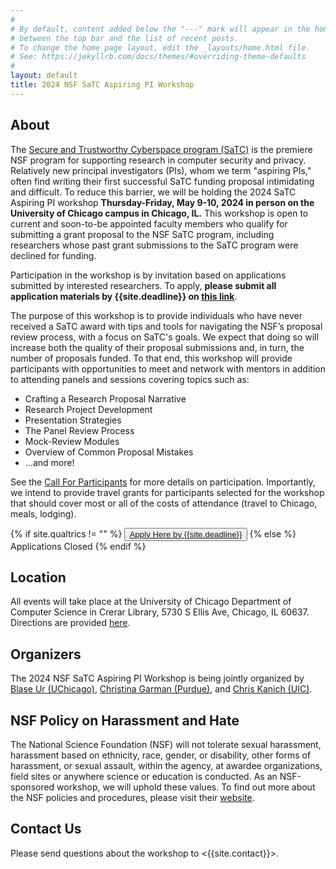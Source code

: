 ```yaml
---
#
# By default, content added below the "---" mark will appear in the home page
# between the top bar and the list of recent posts.
# To change the home page layout, edit the _layouts/home.html file.
# See: https://jekyllrb.com/docs/themes/#overriding-theme-defaults
#
layout: default
title: 2024 NSF SaTC Aspiring PI Workshop
---
```


## About

The [Secure and Trustworthy Cyberspace program (SaTC)](https://new.nsf.gov/funding/opportunities/secure-trustworthy-cyberspace-satc) is the premiere NSF program for supporting research in computer security and privacy. Relatively new principal investigators (PIs), whom we term "aspiring PIs," often find writing their first successful SaTC funding proposal intimidating and difficult. To reduce this barrier, we will be holding the 2024 SaTC Aspiring PI workshop **Thursday-Friday, May 9-10, 2024 in person on the University of Chicago campus in Chicago, IL.** This workshop is open to current and soon-to-be appointed faculty members who qualify for submitting a grant proposal to the NSF SaTC program, including researchers whose past grant submissions to the SaTC program were declined for funding.

Participation in the workshop is by invitation based on applications submitted by interested researchers. To apply, **please submit all application materials by {{site.deadline}} on [this link](https://uchicago.co1.qualtrics.com/jfe/form/SV_6PZRP8m1VVaWbjw)**.

The purpose of this workshop is to provide individuals who have never received a SaTC award with tips and tools for navigating the NSF’s proposal review process, with a focus on SaTC's goals. We expect that doing so will increase both the quality of their proposal submissions and, in turn, the number of proposals funded. To that end, this workshop will provide participants with opportunities to meet and network with mentors in addition to attending panels and sessions covering topics such as:

- Crafting a Research Proposal Narrative
- Research Project Development
- Presentation Strategies
- The Panel Review Process
- Mock-Review Modules
- Overview of Common Proposal Mistakes
- …and more!

See the [Call For Participants](/cfp.html) for more details on participation. Importantly, we intend to provide travel grants for participants selected for the workshop that should cover most or all of the costs of attendance (travel to Chicago, meals, lodging).

<div class="reg-link">
{% if site.qualtrics != "" %}
<button>
<a href="{{site.qualtrics}}">Apply Here by {{site.deadline}}</a>
</button>
{% else %}
Applications Closed
{% endif %}
</div>

## Location

All events will take place at the University of Chicago Department of Computer Science in Crerar Library, 5730 S Ellis Ave, Chicago, IL 60637. Directions are provided [here](https://cs.uchicago.edu/about/visiting-uchicago-cs/).

<!-- building security / access? When you arrive at Crerar Library, proceed up to the second level. There will be a registration table and someone to greet you and direct you to the main event space. -->

## Organizers

The 2024 NSF SaTC Aspiring PI Workshop is being jointly organized by [Blase Ur (UChicago)](https://www.blaseur.com), [Christina Garman (Purdue)](https://www.cs.purdue.edu/homes/clg/), and [Chris Kanich (UIC)](https://www.cs.uic.edu/~ckanich/).

## NSF Policy on Harassment and Hate

The National Science Foundation (NSF) will not tolerate sexual harassment, harassment based on ethnicity, race, gender, or disability, other forms of harassment, or sexual assault, within the agency, at awardee organizations, field sites or anywhere science or education is conducted. As an NSF-sponsored workshop, we will uphold these values. To find out more about the NSF policies and procedures, please visit their [website](https://www.nsf.gov/od/oecr/harassment.jsp).

## Contact Us

Please send questions about the workshop to <{{site.contact}}>.
